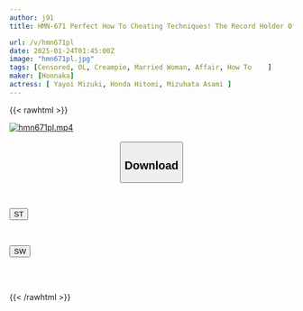 ```yaml
---
author: j91
title: HMN-671 Perfect How To Cheating Techniques! The Record Holder Of 25 Cheating Relationships! A Textbook AV That Will Definitely Help You Become Better At Cheating, Taught By A Legendary Popular Man Who Has Been Allowed To Cum Inside Many Women, Yayoi Mizuki, Mizubata Asami, Honda Hitomi

url: /v/hmn671pl
date: 2025-01-24T01:45:00Z
image: "hmn671pl.jpg"
tags: [Censored, OL, Creampie, Married Woman, Affair, How To	]
maker: [Honnaka]
actress: [ Yayoi Mizuki, Honda Hitomi, Mizuhata Asami ]
---
```



{{< rawhtml >}}

<div class="video" data-videoid="080qy3w1vpubJKl">
    <a href="javascript:;">
        <img src="/v/hmn671pl/hmn671pl.jpg" width="WIDTH" height="HEIGHT" alt="hmn671pl.mp4" loading="lazy">
    </a>
</div>

<script type="text/javascript" src="https://j91.asia/asset/on-demand-st.js"></script>

<br>
  <link rel="stylesheet" href="https://j91.asia/asset/bs5.css">
  
  <center>
  <button class="btn btn-primary" type="button" data-bs-toggle="collapse" data-bs-target=".multi-collapse" aria-expanded="false" aria-controls="multiCollapseExample1 multiCollapseExample2"><h2>Download</h2></button></center>
</p>
<div class="row">
  <div class="col">
    <div class="collapse multi-collapse" id="multiCollapseExample1">
      <div class="card card-body">
	      	      <br>
<div class="buttons">  
<p><a href="/v/hmn671pl/st.html" target="_blank"><button class="btn-hover color-3"><i class="fa fa-download"></i> ST</button></a></p></div>
    </div>
  </div>
</div>
  <div class="col">
    <div class="collapse multi-collapse" id="multiCollapseExample2">
      <div class="card card-body">
	      <br>
<div class="buttons">
<p><a href="/v/hmn671pl/sw.html" target="_blank"><button class="btn-hover color-2"><i class="fa fa-download"></i> SW</button></a></p></div>
<br><br>
      </div>
    </div>
  </div>
</div>

{{< /rawhtml >}}